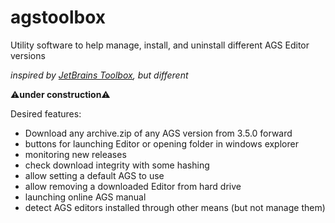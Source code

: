 # agstoolbox
Utility software to help manage, install, and uninstall different AGS Editor versions

_inspired by [JetBrains Toolbox](https://www.jetbrains.com/toolbox-app/), but different_

⚠**under construction**⚠

Desired features:

- Download any archive.zip of any AGS version from 3.5.0 forward
- buttons for launching Editor or opening folder in windows explorer
- monitoring new releases
- check download integrity with some hashing
- allow setting a default AGS to use
- allow removing a downloaded Editor from hard drive
- launching online AGS manual
- detect AGS editors installed through other means (but not manage them)
